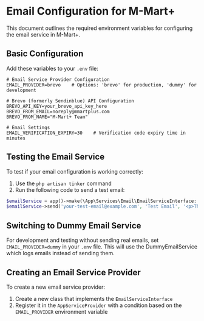 # Email Configuration for M-Mart+

This document outlines the required environment variables for configuring the email service in M-Mart+.

## Basic Configuration

Add these variables to your `.env` file:

```
# Email Service Provider Configuration
EMAIL_PROVIDER=brevo    # Options: 'brevo' for production, 'dummy' for development

# Brevo (formerly Sendinblue) API Configuration
BREVO_API_KEY=your_brevo_api_key_here
BREVO_FROM_EMAIL=noreply@mmartplus.com
BREVO_FROM_NAME="M-Mart+ Team"

# Email Settings
EMAIL_VERIFICATION_EXPIRY=30    # Verification code expiry time in minutes
```

## Testing the Email Service

To test if your email configuration is working correctly:

1. Use the `php artisan tinker` command
2. Run the following code to send a test email:

```php
$emailService = app()->make(\App\Services\Email\EmailServiceInterface::class);
$emailService->send('your-test-email@example.com', 'Test Email', '<p>This is a test email from M-Mart+</p>', 'M-Mart+ Team');
```

## Switching to Dummy Email Service

For development and testing without sending real emails, set `EMAIL_PROVIDER=dummy` in your `.env` file. This will use the DummyEmailService which logs emails instead of sending them.

## Creating an Email Service Provider

To create a new email service provider:

1. Create a new class that implements the `EmailServiceInterface`
2. Register it in the `AppServiceProvider` with a condition based on the `EMAIL_PROVIDER` environment variable
